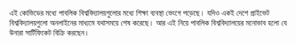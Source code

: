এই কোভিডের মধ্যে পাবলিক বিশ্ববিদ্যালয়গুলোর মধ্যে শিক্ষা ব্যবস্থা ভেংগে পড়েছে। যদিও একই দেশে প্রাইভেট বিশ্ববিদ্যালয়গুলো অনলাইনের মাধ্যমে যথাসময়ে শেষ করেছে। আর এই নিয়ে পাবলিক বিশ্ববিদ্যালয়ের মনোভাব হলো যে উনারা সার্টিফিকেট বিক্রি করছেন। 
